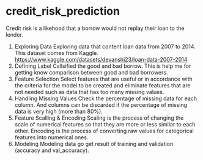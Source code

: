 # credit_risk_prediction

Credit risk is a likehood that a borrow would not replay their loan to the lender.

1. Exploring Data
   Exploring data that content loan data from 2007 to 2014. This dataset comes from Kaggle. https://www.kaggle.com/datasets/devanshi23/loan-data-2007-2014
3. Defining Label
   Callsified the good and bad borrow. This is help me for getting know comparison between good and bad borrowers. 
5. Feature Selection
   Select features that are useful or in accordance with the criteria for the model to be created and eliminate features that are not needed such as data that has too many
   missing values.
7. Handling Missing Values
   Check the percentage of missing data for each column. And columns can be discarded if the percentage of missing data is very high (more than 80%).
9. Feature Scalling & Encoding
   Scaling is the process of changing the scale of numerical features so that they are more or less similar to each other.
   Encoding is the process of converting raw values ​​for categorical features into numerical ones.
10. Modeling
    Modeling data go get result of training and validation (accuracy and val_accuracy).
